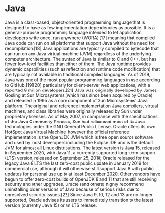 # Java
 Java is a class-based, object-oriented programming language that is designed to have as few implementation dependencies as possible. It is a general-purpose programming language intended to let application developers write once, run anywhere (WORA),[17] meaning that compiled Java code can run on all platforms that support Java without the need for recompilation.[18] Java applications are typically compiled to bytecode that can run on any Java virtual machine (JVM) regardless of the underlying computer architecture. The syntax of Java is similar to C and C++, but has fewer low-level facilities than either of them. The Java runtime provides dynamic capabilities (such as reflection and runtime code modification) that are typically not available in traditional compiled languages. As of 2019, Java was one of the most popular programming languages in use according to GitHub,[19][20] particularly for client-server web applications, with a reported 9 million developers.[21]  Java was originally developed by James Gosling at Sun Microsystems (which has since been acquired by Oracle) and released in 1995 as a core component of Sun Microsystems' Java platform. The original and reference implementation Java compilers, virtual machines, and class libraries were originally released by Sun under proprietary licenses. As of May 2007, in compliance with the specifications of the Java Community Process, Sun had relicensed most of its Java technologies under the GNU General Public License. Oracle offers its own HotSpot Java Virtual Machine, however the official reference implementation is the OpenJDK JVM which is free open source software and used by most developers including the Eclipse IDE and is the default JVM for almost all Linux distributions.  The latest version is Java 15, released in September 2020, with Java 11, a currently supported long-term support (LTS) version, released on September 25, 2018; Oracle released for the legacy Java 8 LTS the last zero-cost public update in January 2019 for commercial use, although it will otherwise still support Java 8 with public updates for personal use up to at least December 2020. Other vendors have begun to offer zero-cost builds of OpenJDK 8 and 11 that are still receiving security and other upgrades.  Oracle (and others) highly recommend uninstalling older versions of Java because of serious risks due to unresolved security issues.[22] Since Java 9, 10, 12 and 13 are no longer supported, Oracle advises its users to immediately transition to the latest version (currently Java 15) or an LTS release.